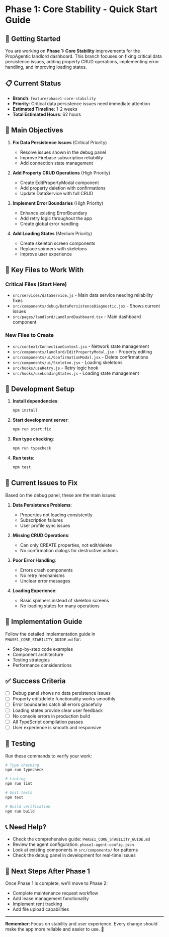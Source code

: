# Phase 1: Core Stability - Quick Start Guide

## 🚀 Getting Started

You are working on **Phase 1: Core Stability** improvements for the PropAgentic landlord dashboard. This branch focuses on fixing critical data persistence issues, adding property CRUD operations, implementing error handling, and improving loading states.

## 📋 Current Status

- **Branch**: `feature/phase1-core-stability`
- **Priority**: Critical data persistence issues need immediate attention
- **Estimated Timeline**: 1-2 weeks
- **Total Estimated Hours**: 62 hours

## 🎯 Main Objectives

1. **Fix Data Persistence Issues** (Critical Priority)
   - Resolve issues shown in the debug panel
   - Improve Firebase subscription reliability
   - Add connection state management

2. **Add Property CRUD Operations** (High Priority)
   - Create EditPropertyModal component
   - Add property deletion with confirmations
   - Update DataService with full CRUD

3. **Implement Error Boundaries** (High Priority)
   - Enhance existing ErrorBoundary
   - Add retry logic throughout the app
   - Create global error handling

4. **Add Loading States** (Medium Priority)
   - Create skeleton screen components
   - Replace spinners with skeletons
   - Improve user experience

## 📁 Key Files to Work With

### Critical Files (Start Here)
- `src/services/dataService.js` - Main data service needing reliability fixes
- `src/components/debug/DataPersistenceDiagnostic.jsx` - Shows current issues
- `src/pages/landlord/LandlordDashboard.tsx` - Main dashboard component

### New Files to Create
- `src/context/ConnectionContext.jsx` - Network state management
- `src/components/landlord/EditPropertyModal.jsx` - Property editing
- `src/components/ui/ConfirmationModal.jsx` - Delete confirmations
- `src/components/ui/Skeleton.jsx` - Loading skeletons
- `src/hooks/useRetry.js` - Retry logic hook
- `src/hooks/useLoadingStates.js` - Loading state management

## 🔧 Development Setup

1. **Install dependencies**:
   ```bash
   npm install
   ```

2. **Start development server**:
   ```bash
   npm run start:fix
   ```

3. **Run type checking**:
   ```bash
   npm run typecheck
   ```

4. **Run tests**:
   ```bash
   npm test
   ```

## 🐛 Current Issues to Fix

Based on the debug panel, these are the main issues:

1. **Data Persistence Problems**:
   - Properties not loading consistently
   - Subscription failures
   - User profile sync issues

2. **Missing CRUD Operations**:
   - Can only CREATE properties, not edit/delete
   - No confirmation dialogs for destructive actions

3. **Poor Error Handling**:
   - Errors crash components
   - No retry mechanisms
   - Unclear error messages

4. **Loading Experience**:
   - Basic spinners instead of skeleton screens
   - No loading states for many operations

## 📖 Implementation Guide

Follow the detailed implementation guide in `PHASE1_CORE_STABILITY_GUIDE.md` for:
- Step-by-step code examples
- Component architecture
- Testing strategies
- Performance considerations

## ✅ Success Criteria

- [ ] Debug panel shows no data persistence issues
- [ ] Property edit/delete functionality works smoothly
- [ ] Error boundaries catch all errors gracefully
- [ ] Loading states provide clear user feedback
- [ ] No console errors in production build
- [ ] All TypeScript compilation passes
- [ ] User experience is smooth and responsive

## 🧪 Testing

Run these commands to verify your work:

```bash
# Type checking
npm run typecheck

# Linting
npm run lint

# Unit tests
npm test

# Build verification
npm run build
```

## 📞 Need Help?

- Check the comprehensive guide: `PHASE1_CORE_STABILITY_GUIDE.md`
- Review the agent configuration: `phase1-agent-config.json`
- Look at existing components in `src/components/` for patterns
- Check the debug panel in development for real-time issues

## 🎯 Next Steps After Phase 1

Once Phase 1 is complete, we'll move to Phase 2:
- Complete maintenance request workflow
- Add lease management functionality
- Implement rent tracking
- Add file upload capabilities

---

**Remember**: Focus on stability and user experience. Every change should make the app more reliable and easier to use. 🚀 